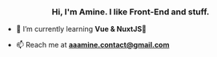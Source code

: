 <h3 align="center">Hi, I'm Amine. I like Front-End and stuff.</h3>

- 🌱 I’m currently learning **Vue & NuxtJS🔺**

- 📫 Reach me at **aaamine.contact@gmail.com**



